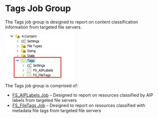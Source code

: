 # Tags Job Group

The Tags job group is designed to report on content classification information from targeted file
servers.

![Tags Job Group in the Jobs Tree](../../../../../../../static/img/product_docs/accessanalyzer/solutions/filesystem/content/tags/tagsjobstree.webp)

The Tags job group is comprised of:

- [FS_AIPLabels Job](fs_aiplabels.md) – Designed to report on resources classified by AIP labels
  from targeted file servers
- [FS_FileTags Job](fs_filetags.md) – Designed to report on resources classified with metadata file
  tags from targeted file servers
